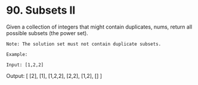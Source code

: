 # 90. Subsets II

Given a collection of integers that might contain duplicates, nums,
        return all possible subsets (the power set).

    Note: The solution set must not contain duplicate subsets.

    Example:

    Input: [1,2,2]
Output:
[
  [2],
  [1],
  [1,2,2],
  [2,2],
  [1,2],
  []
]